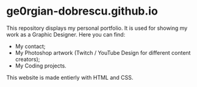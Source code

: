 # ge0rgian-dobrescu.github.io

This repository displays my personal portfolio. 
It is used for showing my work as a Graphic Designer. 
Here you can find:
- My contact;
- My Photoshop artwork (Twitch / YouTube Design for different content creators);
- My Coding projects.

This website is made entierly with HTML and CSS.
